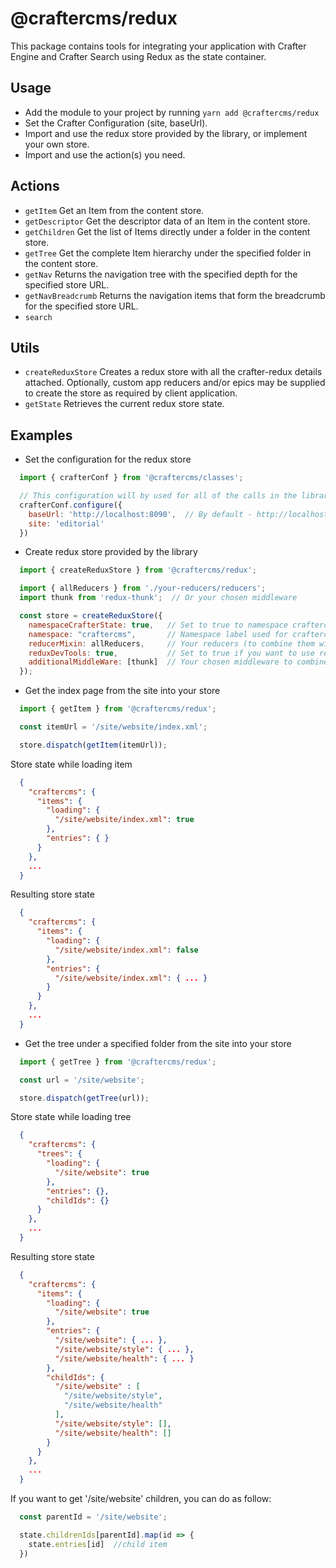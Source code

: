 # @craftercms/redux

This package contains tools for integrating your application with Crafter Engine and Crafter Search using Redux as the state container.

## Usage

- Add the module to your project by running `yarn add @craftercms/redux`
- Set the Crafter Configuration (site, baseUrl).
- Import and use the redux store provided by the library, or implement your own store.
- Import and use the action(s) you need.

## Actions

- `getItem` Get an Item from the content store.
- `getDescriptor` Get the descriptor data of an Item in the content store.
- `getChildren` Get the list of Items directly under a folder in the content store.
- `getTree` Get the complete Item hierarchy under the specified folder in the content store.
- `getNav` Returns the navigation tree with the specified depth for the specified store URL.
- `getNavBreadcrumb` Returns the navigation items that form the breadcrumb for the specified store URL.
- `search` 

## Utils

- `createReduxStore` Creates a redux store with all the crafter-redux details attached. Optionally, custom app reducers and/or epics may be supplied to create the store as required by client application.
- `getState` Retrieves the current redux store state.

## Examples

- Set the configuration for the redux store

```js
  import { crafterConf } from '@craftercms/classes';

  // This configuration will by used for all of the calls in the library. 
  crafterConf.configure({
    baseUrl: 'http://localhost:8090',  // By default - http://localhost:8080
    site: 'editorial'
  })
```

- Create redux store provided by the library

```js
  import { createReduxStore } from '@craftercms/redux';

  import { allReducers } from './your-reducers/reducers';
  import thunk from 'redux-thunk';  // Or your chosen middleware

  const store = createReduxStore({
    namespaceCrafterState: true,   // Set to true to namespace craftercms states
    namespace: "craftercms",       // Namespace label used for craftercms states
    reducerMixin: allReducers,     // Your reducers (to combine them with the redux store)
    reduxDevTools: true,           // Set to true if you want to use reduxDevTools extension
    additionalMiddleWare: [thunk]  // Your chosen middleware to combine it with the library store
  });

```

- Get the index page from the site into your store

```js
  import { getItem } from '@craftercms/redux';

  const itemUrl = '/site/website/index.xml';

  store.dispatch(getItem(itemUrl));
```

Store state while loading item

```json
  {
    "craftercms": {
      "items": {
        "loading": {
          "/site/website/index.xml": true
        },
        "entries": { }
      }
    },
    ...
  }
```

Resulting store state

```json
  {
    "craftercms": {
      "items": {
        "loading": {
          "/site/website/index.xml": false
        },
        "entries": {
          "/site/website/index.xml": { ... }
        }
      }
    },
    ...
  }
```

- Get the tree under a specified folder from the site into your store

```js
  import { getTree } from '@craftercms/redux';

  const url = '/site/website';

  store.dispatch(getTree(url));
```

Store state while loading tree

```json
  {
    "craftercms": {
      "trees": {
        "loading": {
          "/site/website": true
        },
        "entries": {},
        "childIds": {}
      }
    },
    ...
  }
```

Resulting store state

```json
  {
    "craftercms": {
      "items": {
        "loading": {
          "/site/website": true
        },
        "entries": {
          "/site/website": { ... },
          "/site/website/style": { ... },
          "/site/website/health": { ... }
        },
        "childIds": {
          "/site/website" : [
            "/site/website/style",
            "/site/website/health"
          ],
          "/site/website/style": [],
          "/site/website/health": []
        }
      }
    },
    ...
  }
```

If you want to get '/site/website' children, you can do as follow:

```js
  const parentId = '/site/website';

  state.childrenIds[parentId].map(id => {
    state.entries[id]  //child item
  })
```